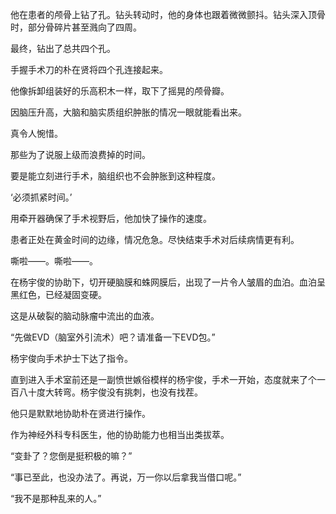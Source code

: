 他在患者的颅骨上钻了孔。钻头转动时，他的身体也跟着微微颤抖。钻头深入顶骨时，部分骨碎片甚至溅向了四周。

最终，钻出了总共四个孔。

手握手术刀的朴在贤将四个孔连接起来。

他像拆卸组装好的乐高积木一样，取下了摇晃的颅骨瓣。

因脑压升高，大脑和脑实质组织肿胀的情况一眼就能看出来。

真令人惋惜。

那些为了说服上级而浪费掉的时间。

要是能立刻进行手术，脑组织也不会肿胀到这种程度。

‘必须抓紧时间。’

用牵开器确保了手术视野后，他加快了操作的速度。

患者正处在黄金时间的边缘，情况危急。尽快结束手术对后续病情更有利。

嘶啦——。嘶啦——。

在杨宇俊的协助下，切开硬脑膜和蛛网膜后，出现了一片令人皱眉的血泊。血泊呈黑红色，已经凝固变硬。

这是从破裂的脑动脉瘤中流出的血液。

“先做EVD（脑室外引流术）吧？请准备一下EVD包。”

杨宇俊向手术护士下达了指令。

直到进入手术室前还是一副愤世嫉俗模样的杨宇俊，手术一开始，态度就来了个一百八十度大转弯。杨宇俊没有挑刺，也没有找茬。

他只是默默地协助朴在贤进行操作。

作为神经外科专科医生，他的协助能力也相当出类拔萃。

“变卦了？您倒是挺积极的嘛？”

“事已至此，也没办法了。再说，万一你以后拿我当借口呢。”

“我不是那种乱来的人。”